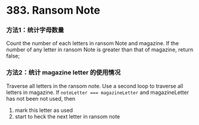 # 383. Ransom Note

### 方法1：统计字母数量
Count the number of each letters in ransom Note and magazine. If the number of any letter in ransom Note is greater
than that of magazine, return false;

### 方法2：统计 magazine letter 的使用情况
Traverse all letters in the ransom note. Use a second loop to traverse all letters in magazine. If ```noteLetter ===
magazineLetter``` and magazineLetter has not been not used, then

  1. mark this letter as used
  2. start to heck the next letter in ransom note
